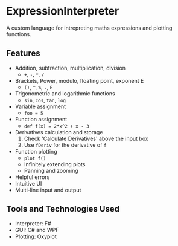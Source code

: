 # ExpressionInterpreter
A custom language for intrepreting maths expressions and plotting functions.

## Features
- Addition, subtraction, multiplication, division
  - `+`, `-`, `*`, `/`
- Brackets, Power, modulo, floating point, exponent E
  - `()`, `^`, `%`, `.`, `E`
- Trigonometric and logarithmic functions
  - `sin`, `cos`, `tan`, `log`
- Variable assignment
  - `foo = 5`
- Function assignment
  - `def f(x) = 2*x^2 + x - 3`
- Derivatives calculation and storage
  1. Check 'Calculate Derivatives' above the input box
  2. Use `fDeriv` for the derivative of `f`
- Function plotting
  - `plot f()`
  - Infinitely extending plots
  - Panning and zooming
- Helpful errors
- Intuitive UI
- Multi-line input and output

## Tools and Technologies Used
- Interpreter: F#
- GUI: C# and WPF
- Plotting: Oxyplot
